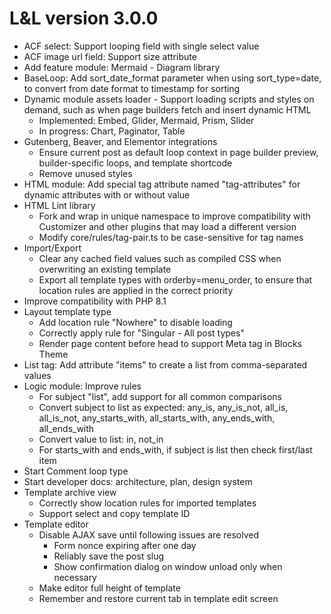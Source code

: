 
# L&L version 3.0.0

- ACF select: Support looping field with single select value
- ACF image url field: Support size attribute
- Add feature module: Mermaid - Diagram library
- BaseLoop: Add sort_date_format parameter when using sort_type=date, to convert from date format to timestamp for sorting
- Dynamic module assets loader - Support loading scripts and styles on demand, such as when page builders fetch and insert dynamic HTML
  - Implemented: Embed, Glider, Mermaid, Prism, Slider
  - In progress: Chart, Paginator, Table
- Gutenberg, Beaver, and Elementor integrations
  - Ensure current post as default loop context in page builder preview, builder-specific loops, and template shortcode
  - Remove unused styles
- HTML module: Add special tag attribute named "tag-attributes" for dynamic attributes with or without value
- HTML Lint library
  - Fork and wrap in unique namespace to improve compatibility with Customizer and other plugins that may load a different version
  - Modify core/rules/tag-pair.ts to be case-sensitive for tag names
- Import/Export
  - Clear any cached field values such as compiled CSS when overwriting an existing template
  - Export all template types with orderby=menu_order, to ensure that location rules are applied in the correct priority
- Improve compatibility with PHP 8.1
- Layout template type
  - Add location rule "Nowhere" to disable loading
  - Correctly apply rule for "Singular - All post types"
  - Render page content before head to support Meta tag in Blocks Theme
- List tag: Add attribute "items" to create a list from comma-separated values
- Logic module: Improve rules
  - For subject "list", add support for all common comparisons
  - Convert subject to list as expected: any_is, any_is_not, all_is, all_is_not, any_starts_with, all_starts_with, any_ends_with, all_ends_with
  - Convert value to list: in, not_in
  - For starts_with and ends_with, if subject is list then check first/last item
- Start Comment loop type
- Start developer docs: architecture, plan, design system
- Template archive view
  - Correctly show location rules for imported templates
  - Support select and copy template ID
- Template editor
  - Disable AJAX save until following issues are resolved
    - Form nonce expiring after one day
    - Reliably save the post slug
    - Show confirmation dialog on window unload only when necessary
  - Make editor full height of template
  - Remember and restore current tab in template edit screen
